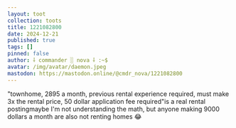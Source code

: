 ```yaml
---
layout: toot
collection: toots
title: 1221082800
date: 2024-12-21
published: true
tags: []
pinned: false
author: ⸸ commander ░ nova ⸸ :~$
avatar: /img/avatar/daemon.jpeg
mastodon: https://mastodon.online/@cmdr_nova/1221082800
---
```


"townhome, 2895 a month, previous rental experience required, must make 3x the rental price, 50 dollar application fee required"is a real rental postingmaybe I'm not understanding the math, but anyone making 9000 dollars a month are also not renting homes 😂
